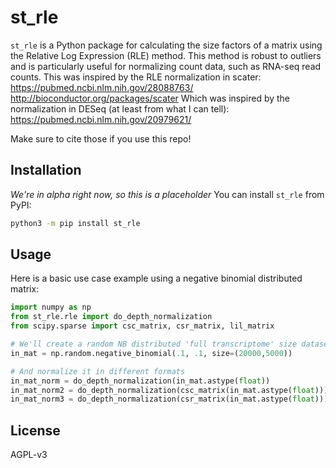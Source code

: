 # st_rle

`st_rle` is a Python package for calculating the size factors of a matrix using the Relative Log Expression (RLE) method. This method is robust to outliers and is particularly useful for normalizing count data, such as RNA-seq read counts.
This was inspired by the RLE normalization in scater:
https://pubmed.ncbi.nlm.nih.gov/28088763/
http://bioconductor.org/packages/scater
Which was inspired by the normalization in DESeq (at least from what I can tell):
https://pubmed.ncbi.nlm.nih.gov/20979621/

Make sure to cite those if you use this repo!

## Installation
*We're in alpha right now, so this is a placeholder*
You can install `st_rle` from PyPI:

```bash
python3 -m pip install st_rle
```

## Usage

Here is a basic use case example using a negative binomial distributed matrix:

```python
import numpy as np
from st_rle.rle import do_depth_normalization
from scipy.sparse import csc_matrix, csr_matrix, lil_matrix

# We'll create a random NB distributed 'full transcriptome' size dataset of 5000 samples
in_mat = np.random.negative_binomial(.1, .1, size=(20000,5000))

# And normalize it in different formats
in_mat_norm = do_depth_normalization(in_mat.astype(float))
in_mat_norm2 = do_depth_normalization(csc_matrix(in_mat.astype(float)))
in_mat_norm3 = do_depth_normalization(csr_matrix(in_mat.astype(float)))
```


## License

AGPL-v3


